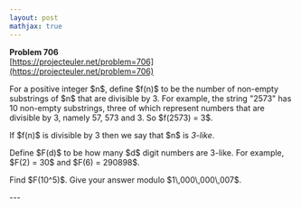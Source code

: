 ```yaml
---
layout: post
mathjax: true
---
```

**Problem 706**  
[https://projecteuler.net/problem=706](https://projecteuler.net/problem=706)

<p>
For a positive integer $n$, define $f(n)$ to be the number of non-empty substrings of $n$ that are divisible by 3. For example, the string "2573" has 10 non-empty substrings, three of which represent numbers that are divisible by 3, namely 57, 573 and 3. So $f(2573) = 3$.
</p>
<p>
If $f(n)$ is divisible by 3 then we say that $n$ is <i>3-like</i>.
</p>
<p>
Define $F(d)$ to be how many $d$ digit numbers are 3-like. For example, $F(2) = 30$ and $F(6) = 290898$.
</p>
<p>
Find $F(10^5)$. Give your answer modulo $1\,000\,000\,007$.
</p>
---
